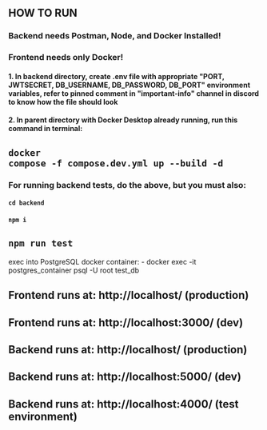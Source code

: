 ## HOW TO RUN

### Backend needs Postman, Node, and Docker Installed!
### Frontend needs only Docker!

#### 1. In backend directory, create .env file with appropriate "PORT, JWTSECRET, DB_USERNAME, DB_PASSWORD, DB_PORT" environment variables, refer to pinned comment in "important-info" channel in discord to know how the file should look
#### 2. In parent directory with Docker Desktop already running, run this command in terminal: 
## <code>docker compose -f compose.dev.yml up --build -d</code>

### For running backend tests, do the above, but you must also:
#### <code>cd backend</code>
#### <code>npm i</code>
## <code>npm run test</code>


exec into PostgreSQL docker container:
    - docker exec -it postgres_container psql -U root test_db

## Frontend runs at: http://localhost/ (production)
## Frontend runs at: http://localhost:3000/ (dev)

## Backend runs at: http://localhost/ (production)
## Backend runs at: http://localhost:5000/ (dev)
## Backend runs at: http://localhost:4000/ (test environment)
